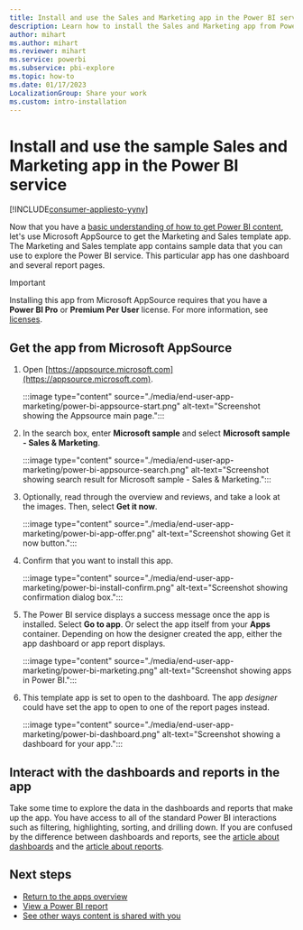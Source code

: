 ```yaml
---
title: Install and use the Sales and Marketing app in the Power BI service
description: Learn how to install the Sales and Marketing app from Power BI AppSource so that you can use sample data to explore the Power BI service.
author: mihart
ms.author: mihart
ms.reviewer: mihart
ms.service: powerbi
ms.subservice: pbi-explore
ms.topic: how-to
ms.date: 01/17/2023
LocalizationGroup: Share your work
ms.custom: intro-installation
---
```


# Install and use the sample Sales and Marketing app in the Power BI service

[!INCLUDE[consumer-appliesto-yyny](../includes/consumer-appliesto-yyny.md)]

Now that you have a [basic understanding of how to get Power BI content](end-user-app-view.md), let's use Microsoft AppSource to get the Marketing and Sales template app. The Marketing and Sales template app contains sample data that you can use to explore the Power BI service. This particular app has one dashboard and several report pages.

> [!IMPORTANT]
> Installing this app from Microsoft AppSource requires that you have a **Power BI Pro** or **Premium Per User** license. For more information, see [licenses](end-user-license.md).

## Get the app from Microsoft AppSource

1. Open [https://appsource.microsoft.com](https://appsource.microsoft.com).

    :::image type="content" source="./media/end-user-app-marketing/power-bi-appsource-start.png" alt-text="Screenshot showing the Appsource main page.":::

2. In the search box, enter **Microsoft sample** and select **Microsoft sample - Sales & Marketing**.

    :::image type="content" source="./media/end-user-app-marketing/power-bi-appsource-search.png" alt-text="Screenshot showing search result for Microsoft sample - Sales & Marketing.":::

3. Optionally, read through the overview and reviews, and take a look at the images.  Then, select **Get it now**.

    :::image type="content" source="./media/end-user-app-marketing/power-bi-app-offer.png" alt-text="Screenshot showing Get it now button.":::

4. Confirm that you want to install this app.

   :::image type="content" source="./media/end-user-app-marketing/power-bi-install-confirm.png" alt-text="Screenshot showing confirmation dialog box.":::

5. The Power BI service displays a success message once the app is installed. Select **Go to app**. Or select the app itself from your **Apps** container. Depending on how the designer created the app, either the app dashboard or app report displays.

    :::image type="content" source="./media/end-user-app-marketing/power-bi-marketing.png" alt-text="Screenshot showing apps in Power BI.":::

6. This template app is set to open to the dashboard. The app *designer* could have set the app to open to one of the report pages instead.  

    :::image type="content" source="./media/end-user-app-marketing/power-bi-dashboard.png" alt-text="Screenshot showing a dashboard for your app.":::

## Interact with the dashboards and reports in the app

Take some time to explore the data in the dashboards and reports that make up the app. You have access to all of the standard Power BI interactions such as filtering, highlighting, sorting, and drilling down. If you are confused by the difference between dashboards and reports, see the [article about dashboards](end-user-dashboards.md) and the [article about reports](end-user-reports.md).  

## Next steps

- [Return to the apps overview](end-user-apps.md)
- [View a Power BI report](end-user-report-open.md)
- [See other ways content is shared with you](end-user-shared-with-me.md)
